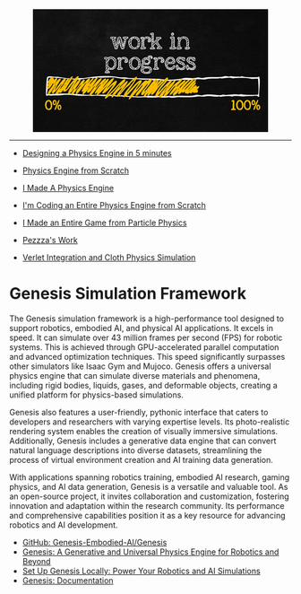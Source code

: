 <!--
Maintainer:   jeffskinnerbox@yahoo.com / www.jeffskinnerbox.me
Version:      0.0.0
-->

<div align="center">
<img src="https://raw.githubusercontent.com/jeffskinnerbox/blog/main/content/images/banners-bkgrds/work-in-progress.jpg" title="These materials require additional work and are not ready for general use." align="center" width=420px height=219px>
</div>


---------------


* [Designing a Physics Engine in 5 minutes](https://www.youtube.com/watch?v=-_IspRG548E)
* [Physics Engine from Scratch](https://www.youtube.com/watch?v=BtJfHoxAc4w)
* [I Made A Physics Engine](https://www.youtube.com/watch?v=az4Oyv8ZS7I)
* [I'm Coding an Entire Physics Engine from Scratch](https://www.youtube.com/watch?v=iSMbRGTBOHU)
* [I Made an Entire Game from Particle Physics](https://www.youtube.com/watch?v=WQYIExVFRaY)

* [Pezzza's Work](https://www.youtube.com/@PezzzasWork)
* [Verlet Integration and Cloth Physics Simulation](https://pikuma.com/blog/verlet-integration-2d-cloth-physics-simulation)





# Genesis Simulation Framework

The Genesis simulation framework is a high-performance tool designed to support robotics, embodied AI, and physical AI applications. It excels in speed. It can simulate over 43 million frames per second (FPS) for robotic systems. This is achieved through GPU-accelerated parallel computation and advanced optimization techniques. This speed significantly surpasses other simulators like Isaac Gym and Mujoco. Genesis offers a universal physics engine that can simulate diverse materials and phenomena, including rigid bodies, liquids, gases, and deformable objects, creating a unified platform for physics-based simulations.

Genesis also features a user-friendly, pythonic interface that caters to developers and researchers with varying expertise levels. Its photo-realistic rendering system enables the creation of visually immersive simulations. Additionally, Genesis includes a generative data engine that can convert natural language descriptions into diverse datasets, streamlining the process of virtual environment creation and AI training data generation.

With applications spanning robotics training, embodied AI research, gaming physics, and AI data generation, Genesis is a versatile and valuable tool. As an open-source project, it invites collaboration and customization, fostering innovation and adaptation within the research community. Its performance and comprehensive capabilities position it as a key resource for advancing robotics and AI development.

* [GitHub: Genesis-Embodied-AI/Genesis](https://github.com/Genesis-Embodied-AI/Genesis)
* [Genesis: A Generative and Universal Physics Engine for Robotics and Beyond](https://genesis-embodied-ai.github.io/)
* [Set Up Genesis Locally: Power Your Robotics and AI Simulations](https://www.youtube.com/watch?v=eEZp7yuup0U)
* [Genesis: Documentation](https://genesis-world.readthedocs.io/en/latest/index.html)

